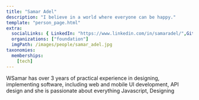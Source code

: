 ```yaml
---
title: "Samar Adel"
description: "I believe in a world where everyone can be happy."
template: "person_page.html"
extra:
  socialLinks: { LinkedIn: "https://www.linkedin.com/in/samaradel/",Github: "https://github.com/samaradel"  }
  organizations: ["foundation"]
  imgPath: /images/people/samar_adel.jpg
taxonomies:
  memberships:
    [tech]
---
```


WSamar has over 3 years of practical experience in designing, implementing software, including web and mobile UI development, API design and she is passionate about everything Javascript, Designing



